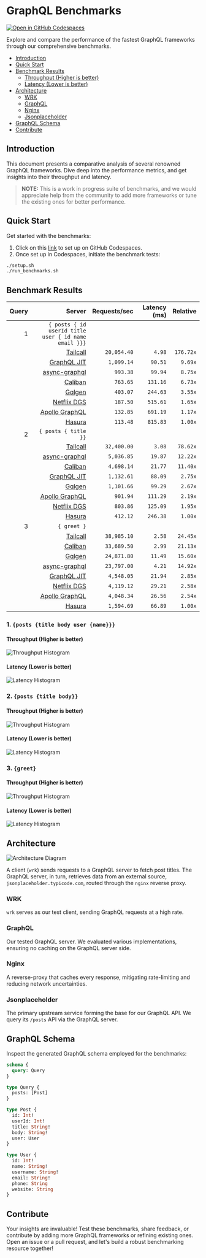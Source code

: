 # GraphQL Benchmarks <!-- omit from toc -->

[![Open in GitHub Codespaces](https://github.com/codespaces/badge.svg)](https://codespaces.new/tailcallhq/graphql-benchmarks)

Explore and compare the performance of the fastest GraphQL frameworks through our comprehensive benchmarks.

- [Introduction](#introduction)
- [Quick Start](#quick-start)
- [Benchmark Results](#benchmark-results)
  - [Throughput (Higher is better)](#throughput-higher-is-better)
  - [Latency (Lower is better)](#latency-lower-is-better)
- [Architecture](#architecture)
  - [WRK](#wrk)
  - [GraphQL](#graphql)
  - [Nginx](#nginx)
  - [Jsonplaceholder](#jsonplaceholder)
- [GraphQL Schema](#graphql-schema)
- [Contribute](#contribute)

[Tailcall]: https://github.com/tailcallhq/tailcall
[Gqlgen]: https://github.com/99designs/gqlgen
[Apollo GraphQL]: https://github.com/apollographql/apollo-server
[Netflix DGS]: https://github.com/netflix/dgs-framework
[Caliban]: https://github.com/ghostdogpr/caliban
[async-graphql]: https://github.com/async-graphql/async-graphql
[Hasura]: https://github.com/hasura/graphql-engine
[GraphQL JIT]: https://github.com/zalando-incubator/graphql-jit

## Introduction

This document presents a comparative analysis of several renowned GraphQL frameworks. Dive deep into the performance metrics, and get insights into their throughput and latency.

> **NOTE:** This is a work in progress suite of benchmarks, and we would appreciate help from the community to add more frameworks or tune the existing ones for better performance.

## Quick Start

Get started with the benchmarks:

1. Click on this [link](https://codespaces.new/tailcallhq/graphql-benchmarks) to set up on GitHub Codespaces.
2. Once set up in Codespaces, initiate the benchmark tests:

```bash
./setup.sh
./run_benchmarks.sh
```

## Benchmark Results

<!-- PERFORMANCE_RESULTS_START -->

| Query | Server | Requests/sec | Latency (ms) | Relative |
|-------:|--------:|--------------:|--------------:|---------:|
| 1 | `{ posts { id userId title user { id name email }}}` |
|| [Tailcall] | `20,054.40` | `4.98` | `176.72x` |
|| [GraphQL JIT] | `1,099.14` | `90.51` | `9.69x` |
|| [async-graphql] | `993.38` | `99.94` | `8.75x` |
|| [Caliban] | `763.65` | `131.16` | `6.73x` |
|| [Gqlgen] | `403.07` | `244.63` | `3.55x` |
|| [Netflix DGS] | `187.50` | `515.61` | `1.65x` |
|| [Apollo GraphQL] | `132.85` | `691.19` | `1.17x` |
|| [Hasura] | `113.48` | `815.83` | `1.00x` |
| 2 | `{ posts { title }}` |
|| [Tailcall] | `32,400.00` | `3.08` | `78.62x` |
|| [async-graphql] | `5,036.85` | `19.87` | `12.22x` |
|| [Caliban] | `4,698.14` | `21.77` | `11.40x` |
|| [GraphQL JIT] | `1,132.61` | `88.09` | `2.75x` |
|| [Gqlgen] | `1,101.66` | `99.29` | `2.67x` |
|| [Apollo GraphQL] | `901.94` | `111.29` | `2.19x` |
|| [Netflix DGS] | `803.86` | `125.09` | `1.95x` |
|| [Hasura] | `412.12` | `246.38` | `1.00x` |
| 3 | `{ greet }` |
|| [Tailcall] | `38,985.10` | `2.58` | `24.45x` |
|| [Caliban] | `33,689.50` | `2.99` | `21.13x` |
|| [Gqlgen] | `24,871.80` | `11.49` | `15.60x` |
|| [async-graphql] | `23,797.00` | `4.21` | `14.92x` |
|| [GraphQL JIT] | `4,548.05` | `21.94` | `2.85x` |
|| [Netflix DGS] | `4,119.12` | `29.21` | `2.58x` |
|| [Apollo GraphQL] | `4,048.34` | `26.56` | `2.54x` |
|| [Hasura] | `1,594.69` | `66.89` | `1.00x` |

<!-- PERFORMANCE_RESULTS_END -->



### 1. `{posts {title body user {name}}}`
#### Throughput (Higher is better)

![Throughput Histogram](assets/req_sec_histogram1.png)

#### Latency (Lower is better)

![Latency Histogram](assets/latency_histogram1.png)

### 2. `{posts {title body}}`
#### Throughput (Higher is better)

![Throughput Histogram](assets/req_sec_histogram2.png)

#### Latency (Lower is better)

![Latency Histogram](assets/latency_histogram2.png)

### 3. `{greet}`
#### Throughput (Higher is better)

![Throughput Histogram](assets/req_sec_histogram3.png)

#### Latency (Lower is better)

![Latency Histogram](assets/latency_histogram3.png)

## Architecture

![Architecture Diagram](assets/architecture.png)

A client (`wrk`) sends requests to a GraphQL server to fetch post titles. The GraphQL server, in turn, retrieves data from an external source, `jsonplaceholder.typicode.com`, routed through the `nginx` reverse proxy.

### WRK

`wrk` serves as our test client, sending GraphQL requests at a high rate.

### GraphQL

Our tested GraphQL server. We evaluated various implementations, ensuring no caching on the GraphQL server side.

### Nginx

A reverse-proxy that caches every response, mitigating rate-limiting and reducing network uncertainties.

### Jsonplaceholder

The primary upstream service forming the base for our GraphQL API. We query its `/posts` API via the GraphQL server.

## GraphQL Schema

Inspect the generated GraphQL schema employed for the benchmarks:

```graphql
schema {
  query: Query
}

type Query {
  posts: [Post]
}

type Post {
  id: Int!
  userId: Int!
  title: String!
  body: String!
  user: User
}

type User {
  id: Int!
  name: String!
  username: String!
  email: String!
  phone: String
  website: String
}
```

## Contribute

Your insights are invaluable! Test these benchmarks, share feedback, or contribute by adding more GraphQL frameworks or refining existing ones. Open an issue or a pull request, and let's build a robust benchmarking resource together!
